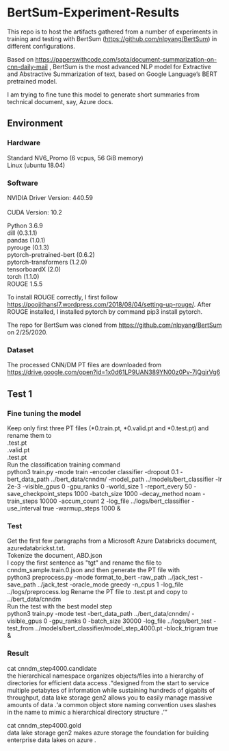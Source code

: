 # BertSum-Experiment-Results
This repo is to host the artifacts gathered from a number of experiments in training and testing with BertSum (https://github.com/nlpyang/BertSum) in different configurations.

Based on https://paperswithcode.com/sota/document-summarization-on-cnn-daily-mail , BertSum is the most advanced NLP model for Extractive and Abstractive Summarization of text, based on Google Language’s BERT pretrained model.

I am trying to fine tune this model to generate short summaries from technical document, say, Azure docs.

## Environment
### Hardware 
Standard NV6_Promo (6 vcpus, 56 GiB memory)<br/>
Linux (ubuntu 18.04)

### Software
NVIDIA Driver Version: 440.59<br/>       
CUDA Version: 10.2

Python 3.6.9<br/>
dill (0.3.1.1)<br/>
pandas (1.0.1)<br/>
pyrouge (0.1.3)<br/>
pytorch-pretrained-bert (0.6.2)<br/>
pytorch-transformers (1.2.0)<br/>
tensorboardX (2.0)<br/>
torch (1.1.0)<br/>
ROUGE 1.5.5

To install ROUGE correctly, I first follow https://poojithansl7.wordpress.com/2018/08/04/setting-up-rouge/. After ROUGE installed, I installed pytorch by command pip3 install pytorch.

The repo for BertSum was cloned from https://github.com/nlpyang/BertSum on 2/25/2020.

### Dataset
The processed CNN/DM PT files are downloaded from https://drive.google.com/open?id=1x0d61LP9UAN389YN00z0Pv-7jQgirVg6

## Test 1
### Fine tuning the model
Keep only first three PT files (*0.train.pt, *0.valid.pt and *0.test.pt) and rename them to<br/> 
.test.pt<br/>
.valid.pt<br/>
.test.pt<br/>
Run the classification training command<br/>
python3 train.py -mode train -encoder classifier -dropout 0.1 -bert_data_path ../bert_data/cnndm/ -model_path ../models/bert_classifier -lr 2e-3 -visible_gpus 0  -gpu_ranks 0 -world_size 1 -report_every 50 -save_checkpoint_steps 1000 -batch_size 1000 -decay_method noam -train_steps 10000 -accum_count 2 -log_file ../logs/bert_classifier -use_interval true -warmup_steps 1000 &

### Test 
Get the first few paragraphs from a Microsoft Azure Databricks document, azuredatabrickst.txt.<br/>
Tokenize the document, ABD.json<br/>
I copy the first sentence as "tgt" and rename the file to cnndm_sample.train.0.json and then generate the PT file with<br/>
python3 preprocess.py -mode format_to_bert -raw_path ../jack_test -save_path ../jack_test -oracle_mode greedy -n_cpus 1 -log_file ../logs/preprocess.log
Rename the PT file to .test.pt and copy to ../bert_data/cnndm<br/>
Run the test with the best model step<br/>
python3 train.py -mode test  -bert_data_path ../bert_data/cnndm/  -visible_gpus 0  -gpu_ranks 0 -batch_size 30000  -log_file ../logs/bert_test -test_from ../models/bert_classifier/model_step_4000.pt -block_trigram true &<br/>

### Result
cat cnndm_step4000.candidate<br/>
the hierarchical namespace organizes objects/files into a hierarchy of directories for efficient data access .<q>designed from the start to service multiple petabytes of information while sustaining hundreds of gigabits of throughput, data lake storage gen2 allows you to easily manage massive amounts of data .<q>a common object store naming convention uses slashes in the name to mimic a hierarchical directory structure .

cat cnndm_step4000.gold<br/>
data lake storage gen2 makes azure storage the foundation for building enterprise data lakes on azure .

